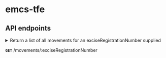 
# emcs-tfe

## API endpoints

<details>
<summary>Return a list of all movements for an exciseRegistrationNumber supplied

**`GET`** /movements/:exciseRegistrationNumber</summary>

### Query string search parameters

| paramName            | Type   | Values                                                                     | Default                      |
|----------------------|--------|----------------------------------------------------------------------------|------------------------------|
| search.traderRole    | String | - `Consignor and/or Consignee` <br> - `Consignor` <br> - `Consignee`       | `Consignor and/or Consignee` | 
| search.sortField     | String | - `MessageType` <br> - `DateReceived` <br> - `ARC` <br>  - `ReadIndicator` | `DateReceived`               |
| search.sortOrder     | String | - `D` _(Descednding)_ <br> - `A` _(Ascending)_                             | `D`                          |
| search.startPosition | Int    | Valid Integer > 0                                                          | 1                            |
| search.maxRows       | Int    | Valid Integer > 0                                                          | 30                           |

E.g. to search for the first 15 movements by Consignor ordered by DateReceived ascending, the call would be:

`/movements/:exciseRegistrationNumber?search.traderRole=Consignor&search.sortOrder=A&search.maxRows=15`

### Responses

**Status**: 200 (OK) 

**Body**:

```json
{
  "movements": [
    {
      "arc": "GBTR000000EMCS1000040",
      "sequenceNumber": 1,
      "consignorName": "Mr Consignor 801",
      "dateOfDispatch": "2009-01-26T14:12:00.943Z",
      "movementStatus": "Accepted",
      "destinationId": "ABC1234567831",
      "consignorLanguageCode": "en"
    },
    {
      "arc": "GBTR000000EMCS1000044",
      "sequenceNumber": 1,
      "consignorName": "Mr Consignor 802",
      "dateOfDispatch": "2009-01-26T14:15:00.943Z",
      "movementStatus": "Accepted",
      "destinationId": "ABC1234567831",
      "consignorLanguageCode": "en"
    }
  ]
}
```

**Status**: 500 (ISE)

**Body**:

```json
{
  "message": "JSON validation error"
}
```
</details>
  